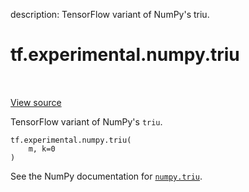 description: TensorFlow variant of NumPy's triu.

<div itemscope itemtype="http://developers.google.com/ReferenceObject">
<meta itemprop="name" content="tf.experimental.numpy.triu" />
<meta itemprop="path" content="Stable" />
</div>

# tf.experimental.numpy.triu

<!-- Insert buttons and diff -->

<table class="tfo-notebook-buttons tfo-api nocontent" align="left">

</table>

<a target="_blank" href="/code/stable/tensorflow/python/ops/numpy_ops/np_array_ops.py">View source</a>



TensorFlow variant of NumPy's `triu`.

<pre class="devsite-click-to-copy prettyprint lang-py tfo-signature-link">
<code>tf.experimental.numpy.triu(
    m, k=0
)
</code></pre>



<!-- Placeholder for "Used in" -->

See the NumPy documentation for [`numpy.triu`](https://numpy.org/doc/1.16/reference/generated/numpy.triu.html).